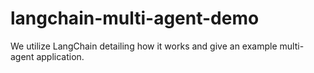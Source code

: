 # langchain-multi-agent-demo
We utilize LangChain detailing how it works and give an example multi-agent application.
